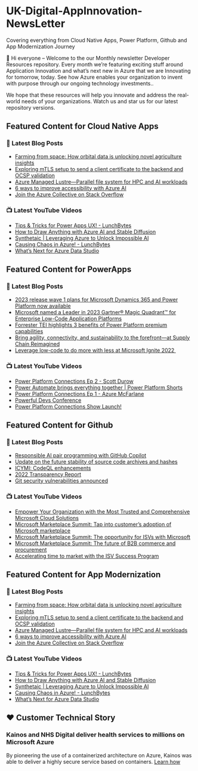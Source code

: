 # UK-Digital-AppInnovation-NewsLetter

Covering everything from Cloud Native Apps, Power Platform, Github and App Modernization Journey

👋 Hi everyone – Welcome to the our Monthly newsletter Developer Resources repository. Every month we’re featuring exciting stuff around Application Innovation and what’s next new in Azure that we are Innovating for tomorrow, today. See how Azure enables your organization to invent with purpose through our ongoing technology investments..


We hope that these resources will help you innovate and address the real-world needs of your organizations. Watch us and star us for our latest repository versions.

## Featured Content for Cloud Native Apps


### 📝 Latest Blog Posts

    
<!-- BLOGCNA:START -->
- [Farming from space: How orbital data is unlocking novel agriculture insights](https://azure.microsoft.com/blog/farming-from-space-how-orbital-data-is-unlocking-novel-agriculture-insights/)
- [Exploring mTLS setup to send a client certificate to the backend and OCSP validation](https://azure.microsoft.com/blog/exploring-mtls-setup-to-send-a-client-certificate-to-the-backend-and-ocsp-validation/)
- [Azure Managed Lustre—Parallel file system for HPC and AI workloads](https://azure.microsoft.com/blog/azure-managed-lustre-parallel-file-system-for-hpc-and-ai-workloads/)
- [6 ways to improve accessibility with Azure AI](https://azure.microsoft.com/blog/6-ways-to-improve-accessibility-with-azure-ai/)
- [Join the Azure Collective on Stack Overflow](https://azure.microsoft.com/blog/join-the-azure-collective-on-stack-overflow/)
<!-- BLOGCNA:END -->

### 📺 Latest YouTube Videos

 
<!-- YOUTUBECNA:START -->
- [Tips &amp; Tricks for Power Apps UX! - LunchBytes](https://www.youtube.com/watch?v=_YBVerGzF7E)
- [How to Draw Anything with Azure AI and Stable Diffusion](https://www.youtube.com/watch?v=BXUyF1asec4)
- [Synthetaic | Leveraging Azure to Unlock Impossible AI](https://www.youtube.com/watch?v=I5SMjnE5VxQ)
- [Causing Chaos in Azure! - LunchBytes](https://www.youtube.com/watch?v=-6WiTNj9JTw)
- [What’s Next for Azure Data Studio](https://www.youtube.com/watch?v=Kaxv2Ag2q7s)
<!-- YOUTUBECNA:END -->

##  Featured Content for PowerApps
### 📝 Latest Blog Posts
<!-- BLOGPOWER:START -->
- [2023 release wave 1 plans for Microsoft Dynamics 365 and Power Platform now available](https://cloudblogs.microsoft.com/dynamics365/bdm/2023/01/25/2023-release-wave-1-plans-for-microsoft-dynamics-365-and-power-platform-now-available/)
- [Microsoft named a Leader in 2023 Gartner® Magic Quadrant™ for Enterprise Low-Code Application Platforms](https://powerapps.microsoft.com/en-us/blog/microsoft-named-a-leader-in-2023-gartner-magic-quadrant-for-enterprise-low-code-application-platforms/)
- [Forrester TEI highlights 3 benefits of Power Platform premium capabilities](https://cloudblogs.microsoft.com/powerplatform/2022/11/28/forrester-tei-highlights-3-benefits-of-power-platform-premium-capabilities/)
- [Bring agility, connectivity, and sustainability to the forefront—at Supply Chain Reimagined](https://cloudblogs.microsoft.com/dynamics365/bdm/2022/10/27/bring-agility-connectivity-and-sustainability-to-the-forefront-at-supply-chain-reimagined/)
- [Leverage low-code to do more with less at Microsoft Ignite 2022 ](https://cloudblogs.microsoft.com/powerplatform/2022/10/12/leverage-low-code-to-do-more-with-less-at-microsoft-ignite-2022/)
<!-- BLOGPOWER:END -->
 ### 📺 Latest YouTube Videos
    
<!-- YOUTUBEPOWER:START -->
- [Power Platform Connections Ep 2 - Scott Durow](https://www.youtube.com/watch?v=CINlK7F3Nhg)
- [Power Automate brings everything together | Power Platform Shorts](https://www.youtube.com/watch?v=08XuwzXbxow)
- [Power Platform Connections Ep 1 - Azure McFarlane](https://www.youtube.com/watch?v=owGPLhtw7GU)
- [Powerful Devs Conference](https://www.youtube.com/watch?v=m18FeDBb2OE)
- [Power Platform Connections Show Launch!](https://www.youtube.com/watch?v=QTM39gMkz_k)
<!-- YOUTUBEPOWER:END -->

##  Featured Content for Github
### 📝 Latest Blog Posts
<!-- BLOGGITHUB:START -->
- [Responsible AI pair programming with GitHub Copilot](https://github.blog/2023-02-22-responsible-ai-pair-programming-with-github-copilot/)
- [Update on the future stability of source code archives and hashes](https://github.blog/2023-02-21-update-on-the-future-stability-of-source-code-archives-and-hashes/)
- [ICYMI: CodeQL enhancements](https://github.blog/2023-02-16-icymi-codeql-enhancements/)
- [2022 Transparency Report](https://github.blog/2023-02-15-2022-transparency-report/)
- [Git security vulnerabilities announced](https://github.blog/2023-02-14-git-security-vulnerabilities-announced-3/)
<!-- BLOGGITHUB:END -->
### 📺 Latest YouTube Videos
<!-- YOUTUBEGITHUB:START -->
- [Empower Your Organization with the Most Trusted and Comprehensive Microsoft Cloud Solutions](https://www.youtube.com/watch?v=r0NhSsmSy2c)
- [Microsoft Marketplace Summit: Tap into customer’s adoption of Microsoft marketplace](https://www.youtube.com/watch?v=v6i2H0vi-8k)
- [Microsoft Marketplace Summit: The opportunity for ISVs with Microsoft](https://www.youtube.com/watch?v=7qs2uqN7OpE)
- [Microsoft Marketplace Summit: The future of B2B commerce and procurement](https://www.youtube.com/watch?v=s0-drzIS8_g)
- [Accelerating time to market with the ISV Success Program](https://www.youtube.com/watch?v=XElK3Nc_7Kk)
<!-- YOUTUBEGITHUB:END -->
##  Featured Content for App Modernization
### 📝 Latest Blog Posts
<!-- BLOGAPPMOD:START -->
- [Farming from space: How orbital data is unlocking novel agriculture insights](https://azure.microsoft.com/blog/farming-from-space-how-orbital-data-is-unlocking-novel-agriculture-insights/)
- [Exploring mTLS setup to send a client certificate to the backend and OCSP validation](https://azure.microsoft.com/blog/exploring-mtls-setup-to-send-a-client-certificate-to-the-backend-and-ocsp-validation/)
- [Azure Managed Lustre—Parallel file system for HPC and AI workloads](https://azure.microsoft.com/blog/azure-managed-lustre-parallel-file-system-for-hpc-and-ai-workloads/)
- [6 ways to improve accessibility with Azure AI](https://azure.microsoft.com/blog/6-ways-to-improve-accessibility-with-azure-ai/)
- [Join the Azure Collective on Stack Overflow](https://azure.microsoft.com/blog/join-the-azure-collective-on-stack-overflow/)
<!-- BLOGAPPMOD:END -->
### 📺 Latest YouTube Videos
<!-- YOUTUBEAPPMOD:START -->
- [Tips &amp; Tricks for Power Apps UX! - LunchBytes](https://www.youtube.com/watch?v=_YBVerGzF7E)
- [How to Draw Anything with Azure AI and Stable Diffusion](https://www.youtube.com/watch?v=BXUyF1asec4)
- [Synthetaic | Leveraging Azure to Unlock Impossible AI](https://www.youtube.com/watch?v=I5SMjnE5VxQ)
- [Causing Chaos in Azure! - LunchBytes](https://www.youtube.com/watch?v=-6WiTNj9JTw)
- [What’s Next for Azure Data Studio](https://www.youtube.com/watch?v=Kaxv2Ag2q7s)
<!-- YOUTUBEAPPMOD:END -->


## ♥️ Customer Technical Story 

### Kainos and NHS Digital deliver health services to millions on Microsoft Azure

By pioneering the use of a containerized architecture on Azure, Kainos was able to deliver a highly secure service based on containers. [Learn how](https://customers.microsoft.com/en-us/story/1368348549535774520-kainos-and-nhs-digital-deliver-health-services-to-millions-on-microsoft-azure)

